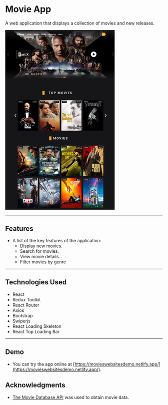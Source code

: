 # Movie App

A web application that displays a collection of movies and new releases.

<img src="/screenshots/movie-app.png" alt="Movie App Screenshot" width="350"  />

<hr/>

## Features

- A list of the key features of the application:
  - Display new movies.
  - Search for movies.
  - View movie details.
  - Filter movies by genre

<hr/>

## Technologies Used

- React
- Redux Toolkit
- React Router
- Axios
- Bootstrap
- Swiperjs
- React Loading Skeleton
- React Top Loading Bar
<hr/>

## Demo

- You can try the app online at [https://movieswebsitesdemo.netlify.app/](https://movieswebsitesdemo.netlify.app/).

## Acknowledgments

- [The Movie Database API](https://www.themoviedb.org/documentation/api) was used to obtain movie data.

